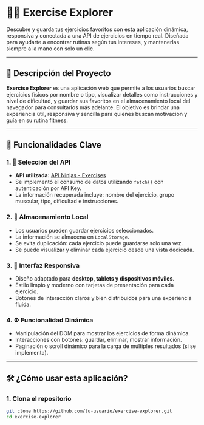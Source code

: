 # 🏋️‍♂️ Exercise Explorer

Descubre y guarda tus ejercicios favoritos con esta aplicación dinámica, responsiva y conectada a una API de ejercicios en tiempo real. Diseñada para ayudarte a encontrar rutinas según tus intereses, y mantenerlas siempre a la mano con solo un clic.

---

## 📌 Descripción del Proyecto

**Exercise Explorer** es una aplicación web que permite a los usuarios buscar ejercicios físicos por nombre o tipo, visualizar detalles como instrucciones y nivel de dificultad, y guardar sus favoritos en el almacenamiento local del navegador para consultarlos más adelante. El objetivo es brindar una experiencia útil, responsiva y sencilla para quienes buscan motivación y guía en su rutina fitness.

---

## 🚀 Funcionalidades Clave

### 1. 🔌 **Selección del API**
- **API utilizada:** [API Ninjas - Exercises](https://www.api-ninjas.com/api/exercises)
- Se implementó el consumo de datos utilizando `fetch()` con autenticación por API Key.
- La información recuperada incluye: nombre del ejercicio, grupo muscular, tipo, dificultad e instrucciones.

### 2. 💾 **Almacenamiento Local**
- Los usuarios pueden guardar ejercicios seleccionados.
- La información se almacena en `LocalStorage`.
- Se evita duplicación: cada ejercicio puede guardarse solo una vez.
- Se puede visualizar y eliminar cada ejercicio desde una vista dedicada.

### 3. 📱 **Interfaz Responsiva**
- Diseño adaptado para **desktop, tablets y dispositivos móviles**.
- Estilo limpio y moderno con tarjetas de presentación para cada ejercicio.
- Botones de interacción claros y bien distribuidos para una experiencia fluida.

### 4. ⚙️ **Funcionalidad Dinámica**
- Manipulación del DOM para mostrar los ejercicios de forma dinámica.
- Interacciones con botones: guardar, eliminar, mostrar información.
- Paginación o scroll dinámico para la carga de múltiples resultados (si se implementa).

---

## 🛠️ ¿Cómo usar esta aplicación?

### 1. Clona el repositorio

```bash
git clone https://github.com/tu-usuario/exercise-explorer.git
cd exercise-explorer
